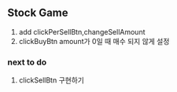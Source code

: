 ## Stock Game

1. add clickPerSellBtn,changeSellAmount
2. clickBuyBtn amount가 0일 때 매수 되지 않게 설정

### next to do

1. clickSellBtn 구현하기
